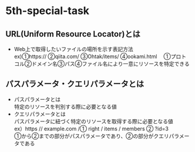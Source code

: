 # 5th-special-task    
## URL(Uniform Resource Locator)とは
- Web上で取得したいファイルの場所を示す表記方法  
ex)①https:// ②qiita.com/ ③Ohtak/items/ ④ookami.html 
&emsp;①プロトコル②ドメイン名③パス④ファイル名により一意にリソースを特定できる
## パスパラメータ・クエリパラメータとは
- パスパラメータとは  
  特定のリソースを判別する際に必要となる値
- クエリパラメータとは  
  パスパラメータに紐づく特定のリソースを取得する際に必要となる値  
  ex）https // example.com /① right / items / members ② ?id=3  
  ①から②までの部分がパスパラメータであり、②の部分がクエリパラメータである


